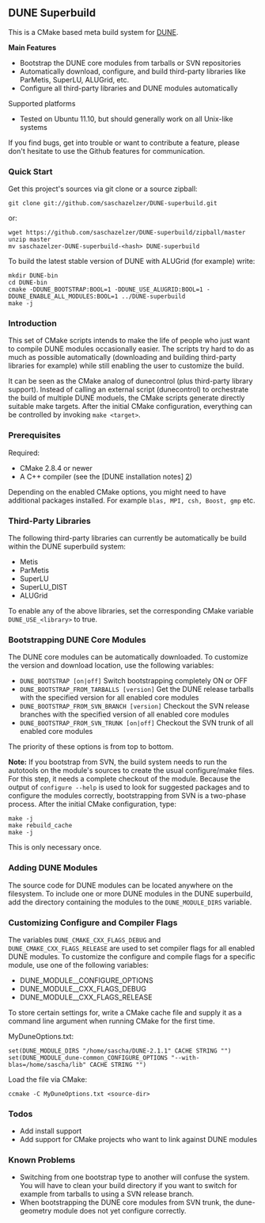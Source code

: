 DUNE Superbuild
---------------

This is a CMake based meta build system for [DUNE].

**Main Features**

  - Bootstrap the DUNE core modules from tarballs or SVN repositories
  - Automatically download, configure, and build third-party libraries like ParMetis, SuperLU, ALUGrid, etc.
  - Configure all third-party libraries and DUNE modules automatically

Supported platforms

  - Tested on Ubuntu 11.10, but should generally work on all Unix-like systems
  
If you find bugs, get into trouble or want to contribute a feature, please don't hesitate to use the Github features for communication.

### Quick Start

Get this project's sources via git clone or a source zipball:

    git clone git://github.com/saschazelzer/DUNE-superbuild.git

or:

    wget https://github.com/saschazelzer/DUNE-superbuild/zipball/master
    unzip master
    mv saschazelzer-DUNE-superbuild-<hash> DUNE-superbuild

To build the latest stable version of DUNE with ALUGrid (for example) write:

    mkdir DUNE-bin
    cd DUNE-bin
    cmake -DDUNE_BOOTSTRAP:BOOL=1 -DDUNE_USE_ALUGRID:BOOL=1 -DDUNE_ENABLE_ALL_MODULES:BOOL=1 ../DUNE-superbuild
    make -j
    
### Introduction

This set of CMake scripts intends to make the life of people who just want to compile
DUNE modules occasionally easier. The scripts try hard to do as much as possible
automatically (downloading and building third-party libraries for example) while still
enabling the user to customize the build.

It can be seen as the CMake analog of dunecontrol (plus third-party library support).
Instead of calling an external script (dunecontrol) to orchestrate the build of
multiple DUNE moduels, the CMake scripts generate directly suitable make targets. After
the initial CMake configuration, everything can be controlled by invoking `make <target>`.

### Prerequisites

Required:

  - CMake 2.8.4 or newer
  - A C++ compiler (see the [DUNE installation notes] [2])
  
Depending on the enabled CMake options, you might need to have additional packages installed. For example `blas, MPI, csh, Boost, gmp` etc.

### Third-Party Libraries

The following third-party libraries can currently be automatically be build within the DUNE superbuild system:

  - Metis
  - ParMetis
  - SuperLU
  - SuperLU_DIST
  - ALUGrid

To enable any of the above libraries, set the corresponding CMake variable `DUNE_USE_<library>` to true.

### Bootstrapping DUNE Core Modules

The DUNE core modules can be automatically downloaded. To customize the version and download location, use the following variables:

  - `DUNE_BOOTSTRAP [on|off]` Switch bootstrapping completely ON or OFF
  - `DUNE_BOOTSTRAP_FROM_TARBALLS [version]` Get the DUNE release tarballs with the specified version for all enabled core modules
  - `DUNE_BOOTSTRAP_FROM_SVN_BRANCH [version]` Checkout the SVN release branches with the specified version of all enabled core modules
  - `DUNE_BOOTSTRAP_FROM_SVN_TRUNK [on|off]` Checkout the SVN trunk of all enabled core modules

The priority of these options is from top to bottom.

**Note:** If you bootstrap from SVN, the build system needs to run the autotools on the module's sources to create the usual configure/make files. For this step, it needs a complete checkout of the module. Because the output of `configure --help` is used to look for suggested packages and to configure the modules correctly, bootstrapping from SVN is a two-phase process. After the initial CMake configuration, type:

    make -j
    make rebuild_cache
    make -j

This is only necessary once.

### Adding DUNE Modules

The source code for DUNE modules can be located anywhere on the filesystem. To include one or more DUNE modules in the DUNE superbuild, add the directory containing the modules to the `DUNE_MODULE_DIRS` variable.

### Customizing Configure and Compiler Flags

The variables `DUNE_CMAKE_CXX_FLAGS_DEBUG` and `DUNE_CMAKE_CXX_FLAGS_RELEASE` are used to set compiler flags for all enabled DUNE modules. To customize the configure and compile flags for a specific module, use one of the following variables:

  - DUNE_MODULE_<module-name>_CONFIGURE_OPTIONS
  - DUNE_MODULE_<module-name>_CXX_FLAGS_DEBUG
  - DUNE_MODULE_<module-name>_CXX_FLAGS_RELEASE

To store certain settings for, write a CMake cache file and supply it as a command line argument when running CMake for the first time.

MyDuneOptions.txt:

    set(DUNE_MODULE_DIRS "/home/sascha/DUNE-2.1.1" CACHE STRING "")
    set(DUNE_MODULE_dune-common_CONFIGURE_OPTIONS "--with-blas=/home/sascha/lib" CACHE STRING "")
    
Load the file via CMake:

    ccmake -C MyDuneOptions.txt <source-dir>

### Todos

  - Add install support
  - Add support for CMake projects who want to link against DUNE modules

### Known Problems

  - Switching from one bootstrap type to another will confuse the system. You will have to clean your build directory if you want to switch for example from tarballs to using a SVN release branch.
  - When bootstrapping the DUNE core modules from SVN trunk, the dune-geometry module does not yet configure correctly.
  
[DUNE]: http://www.dune-project.org
[2]: http://www.dune-project.org/doc/installation-notes.html
